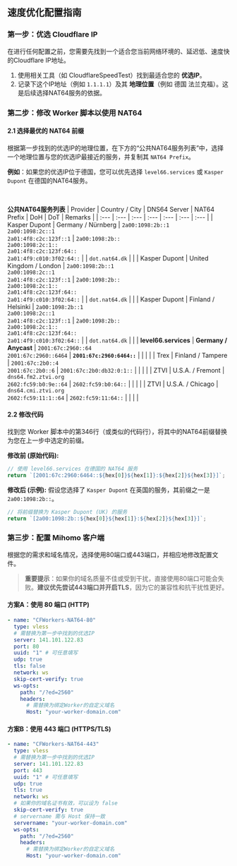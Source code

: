 ## 速度优化配置指南

### 第一步：优选 Cloudflare IP

在进行任何配置之前，您需要先找到一个适合您当前网络环境的、延迟低、速度快的Cloudflare IP地址。

1.  使用相关工具（如 CloudflareSpeedTest）找到最适合您的 **优选IP**。
2.  记录下这个IP地址（例如 `1.1.1.1`）及其 **地理位置**（例如 德国 法兰克福）。这是后续选择NAT64服务的依据。

### 第二步：修改 Worker 脚本以使用 NAT64

#### 2.1 选择最优的 NAT64 前缀

根据第一步找到的优选IP的地理位置，在下方的“公共NAT64服务列表”中，选择一个地理位置与您的优选IP最接近的服务，并复制其 `NAT64 Prefix`。

**例如**：如果您的优选IP位于德国，您可以优先选择 `level66.services` 或 `Kasper Dupont` 在德国的NAT64服务。

<br>

**公共NAT64服务列表**
| Provider | Country / City | DNS64 Server | NAT64 Prefix | DoH | DoT | Remarks |
| :--- | :--- | :--- | :--- | :--- | :--- | :--- |
| Kasper Dupont | Germany / Nürnberg | `2a00:1098:2b::1`<br>`2a00:1098:2c::1`<br>`2a01:4f8:c2c:123f::1` | `2a00:1098:2b::`<br>`2a00:1098:2c:1::`<br>`2a01:4f8:c2c:123f:64::`<br>`2a01:4f9:c010:3f02:64::` | | `dot.nat64.dk` | |
| Kasper Dupont | United Kingdom / London | `2a00:1098:2b::1`<br>`2a00:1098:2c::1`<br>`2a01:4f8:c2c:123f::1` | `2a00:1098:2b::`<br>`2a00:1098:2c:1::`<br>`2a01:4f8:c2c:123f:64::`<br>`2a01:4f9:c010:3f02:64::` | | `dot.nat64.dk` | |
| Kasper Dupont | Finland / Helsinki | `2a00:1098:2b::1`<br>`2a00:1098:2c::1`<br>`2a01:4f8:c2c:123f::1` | `2a00:1098:2b::`<br>`2a00:1098:2c:1::`<br>`2a01:4f8:c2c:123f:64::`<br>`2a01:4f9:c010:3f02:64::` | | `dot.nat64.dk` | |
| **level66.services** | **Germany / Anycast** | `2001:67c:2960::64`<br>`2001:67c:2960::6464` | **`2001:67c:2960:6464::`** | | | |
| Trex | Finland / Tampere | `2001:67c:2b0::4`<br>`2001:67c:2b0::6` | `2001:67c:2b0:db32:0:1::` | | | |
| ZTVI | U.S.A. / Fremont | `dns64.fm2.ztvi.org`<br>`2602:fc59:b0:9e::64` | `2602:fc59:b0:64::` | | | |
| ZTVI | U.S.A. / Chicago | `dns64.cmi.ztvi.org`<br>`2602:fc59:11:1::64` | `2602:fc59:11:64::` | | | |

#### 2.2 修改代码

找到您 Worker 脚本中的第346行（或类似的代码行），将其中的NAT64前缀替换为您在上一步中选定的前缀。

**修改前 (原始代码):**
```javascript
// 使用 level66.services 在德国的 NAT64 服务
return `[2001:67c:2960:6464::${hex[0]}${hex[1]}:${hex[2]}${hex[3]}]`;
```

**修改后 (示例):**
假设您选择了 `Kasper Dupont` 在英国的服务，其前缀之一是 `2a00:1098:2b::`。

```javascript
// 将前缀替换为 Kasper Dupont (UK) 的服务
return `[2a00:1098:2b::${hex[0]}${hex[1]}:${hex[2]}${hex[3]}]`;
```

### 第三步：配置 Mihomo 客户端

根据您的需求和域名情况，选择使用80端口或443端口，并相应地修改配置文件。

> **重要提示**：如果你的域名质量不佳或受到干扰，直接使用80端口可能会失败。**建议优先尝试443端口并开启TLS**，因为它的兼容性和抗干扰性更好。

#### 方案A：使用 80 端口 (HTTP)

```yaml
- name: "CFWorkers-NAT64-80"
  type: vless
  # 需替换为第一步中找到的优选IP
  server: 141.101.122.83
  port: 80
  uuid: "1" # 可任意填写
  udp: true
  tls: false
  network: ws
  skip-cert-verify: true
  ws-opts:
    path: "/?ed=2560"
    headers:
      # 需替换为绑定Worker的自定义域名
      Host: "your-worker-domain.com"
```

#### 方案B：使用 443 端口 (HTTPS/TLS)

```yaml
- name: "CFWorkers-NAT64-443"
  type: vless
  # 需替换为第一步中找到的优选IP
  server: 141.101.122.83
  port: 443
  uuid: "1" # 可任意填写
  udp: true
  tls: true
  network: ws
  # 如果你的域名证书有效，可以设为 false
  skip-cert-verify: true
  # servername 需与 Host 保持一致
  servername: "your-worker-domain.com"
  ws-opts:
    path: "/?ed=2560"
    headers:
      # 需替换为绑定Worker的自定义域名
      Host: "your-worker-domain.com"
```
